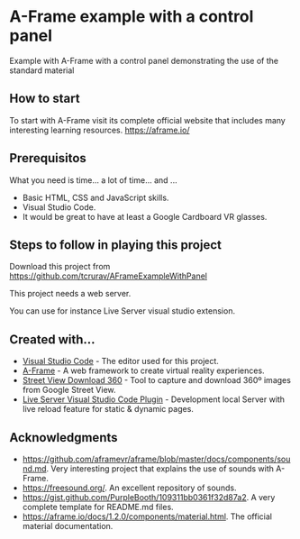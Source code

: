 # A-Frame example with a control panel 

Example with A-Frame with a control panel demonstrating the use of the standard material

## How to start

To start with A-Frame visit its complete official website that includes many interesting learning resources. https://aframe.io/

## Prerequisitos

What you need is time... a lot of time... and ...

* Basic HTML, CSS and JavaScript skills.
* Visual Studio Code.
* It would be great to have at least a Google Cardboard VR glasses.

## Steps to follow in playing this project

Download this project from https://github.com/tcrurav/AFrameExampleWithPanel

This project needs a web server.

You can use for instance Live Server visual studio extension.

## Created with...

* [Visual Studio Code](https://code.visualstudio.com/) - The editor used for this project.
* [A-Frame](https://aframe.io/) - A web framework to create virtual reality experiences.
* [Street View Download 360](https://svd360.istreetview.com/) - Tool to capture and download 360º images from Google Street View.
* [Live Server Visual Studio Code Plugin](https://marketplace.visualstudio.com/items?itemName=ritwickdey.LiveServer) - Development local Server with live reload feature for static & dynamic pages.

## Acknowledgments

* https://github.com/aframevr/aframe/blob/master/docs/components/sound.md. Very interesting project that explains the use of sounds with A-Frame.
* https://freesound.org/. An excellent repository of sounds.
* https://gist.github.com/PurpleBooth/109311bb0361f32d87a2. A very complete template for README.md files.
* https://aframe.io/docs/1.2.0/components/material.html. The official material documentation.